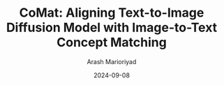 ---
author: "Arash Marioriyad"
title: "CoMat: Aligning Text-to-Image Diffusion Model with Image-to-Text Concept Matching"
date: "2024-09-08"
description: "Dongzhi Jiang, Guanglu Song, Xiaoshi Wu, Renrui Zhang, Dazhong Shen, Zhuofan Zong, Yu Liu, Hongsheng Li"
# summary: ""
tags: ["diffusion", "image generation", "composition", "compositional-generation", "stable-diffusion", "2024"]
# categories: []
# series: []
# aliases: []
cover:
  image: images/model.png
  caption: "presenter"
  hiddenInSingle: true
ShowToc: true
TocOpen: true
hiddenInHomeList: true
draft: false
---